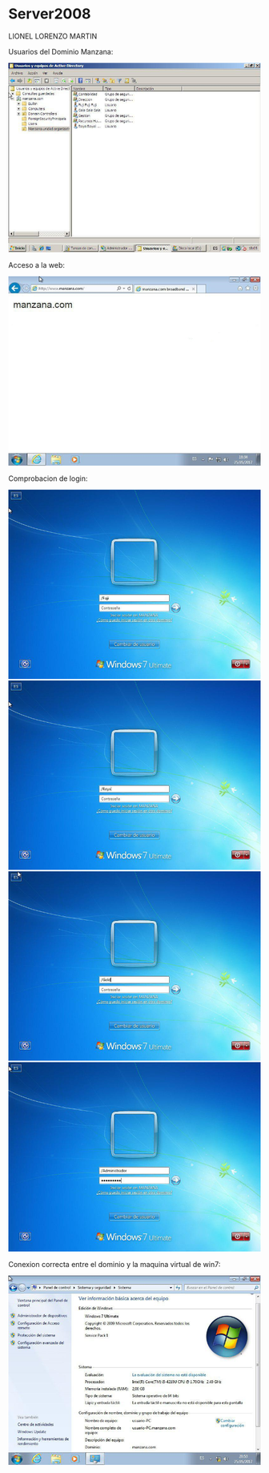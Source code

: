 # Server2008
LIONEL LORENZO MARTIN

Usuarios del Dominio Manzana:

<img src="https://github.com/LionelLorenzoMartin/Server2008/blob/master/photo_2017-05-25_20-56-43.jpg" />

Acceso a la web:

<img src="https://github.com/LionelLorenzoMartin/Server2008/blob/master/web.jpg" />

Comprobacion de login:

<img src="https://github.com/LionelLorenzoMartin/Server2008/blob/master/photo_2017-05-25_20-55-34.jpg" />
<img src="https://github.com/LionelLorenzoMartin/Server2008/blob/master/photo_2017-05-25_20-56-35.jpg" />
<img src="https://github.com/LionelLorenzoMartin/Server2008/blob/master/photo_2017-05-25_20-57-08.jpg" />
<img src="https://github.com/LionelLorenzoMartin/Server2008/blob/master/photo_2017-05-25_20-57-10.jpg" />

Conexion correcta entre el dominio y la maquina virtual de win7:

<img src="https://github.com/LionelLorenzoMartin/Server2008/blob/master/photo_2017-05-25_20-56-40.jpg" />

